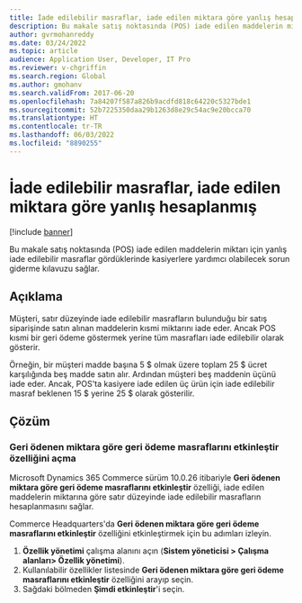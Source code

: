 ```yaml
---
title: İade edilebilir masraflar, iade edilen miktara göre yanlış hesaplanmış
description: Bu makale satış noktasında (POS) iade edilen maddelerin miktarı için yanlış iade edilebilir masraflar gördüklerinde kasiyerlere yardımcı olabilecek sorun giderme kılavuzu sağlar.
author: gvrmohanreddy
ms.date: 03/24/2022
ms.topic: article
audience: Application User, Developer, IT Pro
ms.reviewer: v-chgriffin
ms.search.region: Global
ms.author: gmohanv
ms.search.validFrom: 2017-06-20
ms.openlocfilehash: 7a84207f587a826b9acdfd818c64220c5327bde1
ms.sourcegitcommit: 52b7225350daa29b1263d8e29c54ac9e20bcca70
ms.translationtype: HT
ms.contentlocale: tr-TR
ms.lasthandoff: 06/03/2022
ms.locfileid: "8890255"
---
```

# <a name="refundable-charges-are-miscalculated-based-on-the-quantity-returned"></a>İade edilebilir masraflar, iade edilen miktara göre yanlış hesaplanmış

[!include [banner](../../includes/banner.md)]

Bu makale satış noktasında (POS) iade edilen maddelerin miktarı için yanlış iade edilebilir masraflar gördüklerinde kasiyerlere yardımcı olabilecek sorun giderme kılavuzu sağlar.

## <a name="description"></a>Açıklama

Müşteri, satır düzeyinde iade edilebilir masrafların bulunduğu bir satış siparişinde satın alınan maddelerin kısmi miktarını iade eder. Ancak POS kısmi bir geri ödeme göstermek yerine tüm masrafları iade edilebilir olarak gösterir.

Örneğin, bir müşteri madde başına 5 $ olmak üzere toplam 25 $ ücret karşılığında beş madde satın alır. Ardından müşteri beş maddenin üçünü iade eder. Ancak, POS'ta kasiyere iade edilen üç ürün için iade edilebilir masraf beklenen 15 $ yerine 25 $ olarak gösterilir.

## <a name="resolution"></a>Çözüm

### <a name="turn-on-the-enable-refunding-charges-based-on-the-refunded-quantity-feature"></a>Geri ödenen miktara göre geri ödeme masraflarını etkinleştir özelliğini açma

Microsoft Dynamics 365 Commerce sürüm 10.0.26 itibariyle **Geri ödenen miktara göre geri ödeme masraflarını etkinleştir** özelliği, iade edilen maddelerin miktarına göre satır düzeyinde iade edilebilir masrafların hesaplanmasını sağlar.

Commerce Headquarters'da **Geri ödenen miktara göre geri ödeme masraflarını etkinleştir** özelliğini etkinleştirmek için bu adımları izleyin.

1. **Özellik yönetimi** çalışma alanını açın (**Sistem yöneticisi \> Çalışma alanları\> Özellik yönetimi**).
1. Kullanılabilir özellikler listesinde **Geri ödenen miktara göre geri ödeme masraflarını etkinleştir** özelliğini arayıp seçin.
1. Sağdaki bölmeden **Şimdi etkinleştir**'i seçin.
